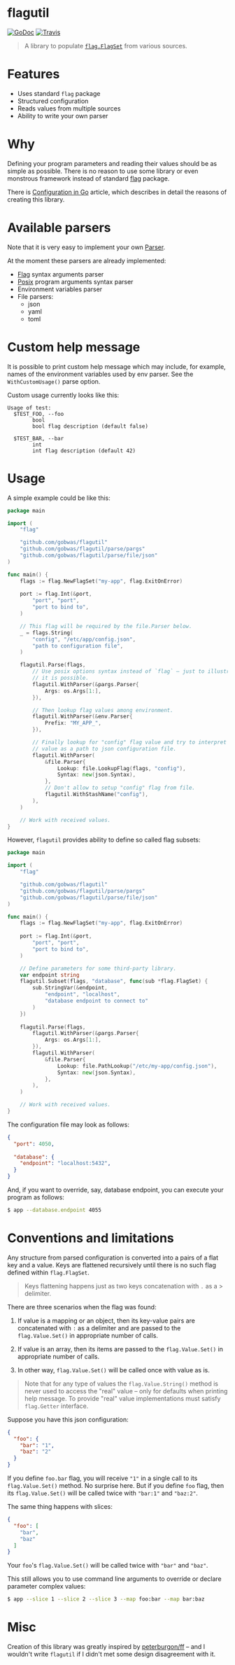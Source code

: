 # flagutil

[![GoDoc][godoc-image]][godoc-url]
[![Travis][travis-image]][travis-url]

> A library to populate [`flag.FlagSet`][flagSet] from various sources.

# Features

- Uses standard `flag` package
- Structured configuration
- Reads values from multiple sources
- Ability to write your own parser

# Why

Defining your program parameters and reading their values should be as simple
as possible. There is no reason to use some library or even monstrous framework
instead of standard [flag][flag] package.

There is [Configuration in Go][article] article, which describes in detail the
reasons of creating this library.

# Available parsers

Note that it is very easy to implement your own [Parser][parser].

At the moment these parsers are already implemented:
- [Flag][flag-syntax] syntax arguments parser
- [Posix][posix] program arguments syntax parser
- Environment variables parser
- File parsers:
  - json
  - yaml
  - toml

# Custom help message

It is possible to print custom help message which may include, for example,
names of the environment variables used by env parser. See the
`WithCustomUsage()` parse option.

Custom usage currently looks like this:

```
Usage of test:
  $TEST_FOO, --foo
        bool
        bool flag description (default false)

  $TEST_BAR, --bar
        int
        int flag description (default 42)
```

# Usage

A simple example could be like this:

```go
package main

import (
	"flag"

	"github.com/gobwas/flagutil"
	"github.com/gobwas/flagutil/parse/pargs"
	"github.com/gobwas/flagutil/parse/file/json"
)

func main() {
	flags := flag.NewFlagSet("my-app", flag.ExitOnError)
	
	port := flag.Int(&port,
		"port", "port",
		"port to bind to",
	)

	// This flag will be required by the file.Parser below.
	_ = flags.String(
		"config", "/etc/app/config.json", 
		"path to configuration file",
	)

	flagutil.Parse(flags,
		// Use posix options syntax instead of `flag` – just to illustrate that
		// it is possible.
		flagutil.WithParser(&pargs.Parser{
			Args: os.Args[1:],
		}),	

		// Then lookup flag values among environment.
		flagutil.WithParser(&env.Parser{
			Prefix: "MY_APP_",
		}),

		// Finally lookup for "config" flag value and try to interpret its
		// value as a path to json configuration file.
		flagutil.WithParser(
			&file.Parser{
				Lookup: file.LookupFlag(flags, "config"),
				Syntax: new(json.Syntax),
			},
			// Don't allow to setup "config" flag from file.
			flagutil.WithStashName("config"),
		),
	)

	// Work with received values.
}
```

However, `flagutil` provides ability to define so called flag subsets:

```go
package main

import (
	"flag"

	"github.com/gobwas/flagutil"
	"github.com/gobwas/flagutil/parse/pargs"
	"github.com/gobwas/flagutil/parse/file/json"
)

func main() {
	flags := flag.NewFlagSet("my-app", flag.ExitOnError)
	
	port := flag.Int(&port,
		"port", "port",
		"port to bind to",
	)

	// Define parameters for some third-party library.
	var endpoint string
	flagutil.Subset(flags, "database", func(sub *flag.FlagSet) {
		sub.StringVar(&endpoint,
			"endpoint", "localhost",
			"database endpoint to connect to"
		)
	})
	
	flagutil.Parse(flags,
		flagutil.WithParser(&pargs.Parser{
			Args: os.Args[1:],
		}),	
		flagutil.WithParser(
			&file.Parser{
				Lookup: file.PathLookup("/etc/my-app/config.json"),
				Syntax: new(json.Syntax),
			},
		),
	)

	// Work with received values.
}
```

The configuration file may look as follows:

```json
{
  "port": 4050,
  
  "database": {
    "endpoint": "localhost:5432",
  }
}
```

And, if you want to override, say, database endpoint, you can execute your
program as follows:

```bash
$ app --database.endpoint 4055
```

# Conventions and limitations

Any structure from parsed configuration is converted into a pairs of a flat key
and a value. Keys are flattened recursively until there is no such flag defined
within `flag.FlagSet`.

> Keys flattening happens just as two keys concatenation with `.` as a >
> delimiter.

There are three scenarios when the flag was found:

1) If value is a mapping or an object, then its key-value pairs are
   concatenated with `:` as a delimiter and are passed to the `flag.Value.Set()`
   in appropriate number of calls.

2) If value is an array, then its items are passed to the `flag.Value.Set()` in
   appropriate number of calls. 

3) In other way, `flag.Value.Set()` will be called once with value as is.

> Note that for any type of values the `flag.Value.String()` method is never
> used to access the "real" value – only for defaults when printing help
> message. To provide "real" value implementations must satisfy `flag.Getter`
> interface.

Suppose you have this json configuration:

```json
{
  "foo": {
    "bar": "1",
    "baz": "2"
  }
}
```

If you define `foo.bar` flag, you will receive `"1"` in a single call to its
`flag.Value.Set()` method. No surprise here. But if you define `foo` flag, then
its `flag.Value.Set()` will be called twice with `"bar:1"` and `"baz:2"`.

The same thing happens with slices:

```json
{
  "foo": [
    "bar",
    "baz"
  ]
}
```

Your `foo`'s `flag.Value.Set()` will be called twice with `"bar"` and `"baz"`.

This still allows you to use command line arguments to override or declare
parameter complex values:

```bash
$ app --slice 1 --slice 2 --slice 3 --map foo:bar --map bar:baz
```

# Misc

Creation of this library was greatly inspired by [peterburgon/ff][ff] – and I
wouldn't write `flagutil` if I didn't met some design disagreement with it.


[parser]:       https://godoc.org/github.com/gobwas/flagutil#Parser
[flag]:         https://golang.org/pkg/flag
[flagSet]:      https://golang.org/pkg/flag#FlagSet
[flag-syntax]:  https://golang.org/pkg/flag/#hdr-Command_line_flag_syntax
[article]:      https://gbws.io/articles/configuration-in-go
[godoc-image]:  https://godoc.org/github.com/gobwas/flagutil?status.svg
[godoc-url]:    https://godoc.org/github.com/gobwas/flagutil
[travis-image]: https://travis-ci.org/gobwas/flagutil.svg?branch=master
[travis-url]:   https://travis-ci.org/gobwas/flagutil
[posix]:        https://www.gnu.org/software/libc/manual/html_node/Argument-Syntax.html
[ff]:           https://github.com/peterbourgon/ff

